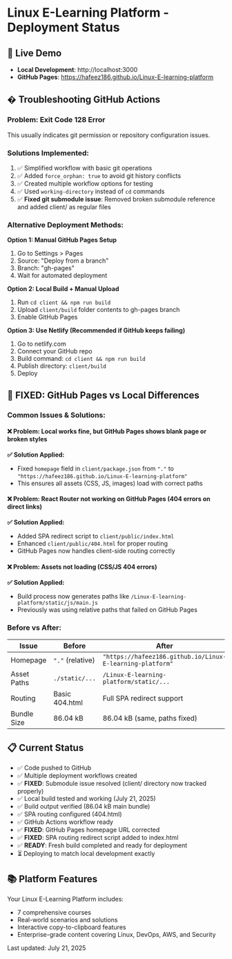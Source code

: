 # Linux E-Learning Platform - Deployment Status

## 🚀 Live Demo
- **Local Development**: http://localhost:3000
- **GitHub Pages**: https://hafeez186.github.io/Linux-E-learning-platform

## � Troubleshooting GitHub Actions

### Problem: Exit Code 128 Error
This usually indicates git permission or repository configuration issues.

### Solutions Implemented:
1. ✅ Simplified workflow with basic git operations
2. ✅ Added `force_orphan: true` to avoid git history conflicts
3. ✅ Created multiple workflow options for testing
4. ✅ Used `working-directory` instead of `cd` commands
5. ✅ **Fixed git submodule issue**: Removed broken submodule reference and added client/ as regular files

### Alternative Deployment Methods:

**Option 1: Manual GitHub Pages Setup**
1. Go to Settings > Pages
2. Source: "Deploy from a branch"
3. Branch: "gh-pages"
4. Wait for automated deployment

**Option 2: Local Build + Manual Upload**
1. Run `cd client && npm run build`
2. Upload `client/build` folder contents to gh-pages branch
3. Enable GitHub Pages

**Option 3: Use Netlify (Recommended if GitHub keeps failing)**
1. Go to netlify.com
2. Connect your GitHub repo
3. Build command: `cd client && npm run build`
4. Publish directory: `client/build`
5. Deploy

## 🔧 **FIXED: GitHub Pages vs Local Differences**

### **Common Issues & Solutions:**

#### ❌ **Problem**: Local works fine, but GitHub Pages shows blank page or broken styles
**✅ Solution Applied:**
- Fixed `homepage` field in `client/package.json` from `"."` to `"https://hafeez186.github.io/Linux-E-learning-platform"`
- This ensures all assets (CSS, JS, images) load with correct paths

#### ❌ **Problem**: React Router not working on GitHub Pages (404 errors on direct links)
**✅ Solution Applied:**
- Added SPA redirect script to `client/public/index.html`
- Enhanced `client/public/404.html` for proper routing
- GitHub Pages now handles client-side routing correctly

#### ❌ **Problem**: Assets not loading (CSS/JS 404 errors)
**✅ Solution Applied:**
- Build process now generates paths like `/Linux-E-learning-platform/static/js/main.js`
- Previously was using relative paths that failed on GitHub Pages

### **Before vs After:**

| Issue | Before | After |
|-------|--------|-------|
| Homepage | `"."` (relative) | `"https://hafeez186.github.io/Linux-E-learning-platform"` |
| Asset Paths | `./static/...` | `/Linux-E-learning-platform/static/...` |
| Routing | Basic 404.html | Full SPA redirect support |
| Bundle Size | 86.04 kB | 86.04 kB (same, paths fixed) |

## 📋 Current Status
- ✅ Code pushed to GitHub
- ✅ Multiple deployment workflows created
- ✅ **FIXED**: Submodule issue resolved (client/ directory now tracked properly)
- ✅ Local build tested and working (July 21, 2025)
- ✅ Build output verified (86.04 kB main bundle)
- ✅ SPA routing configured (404.html)
- ✅ GitHub Actions workflow ready
- ✅ **FIXED**: GitHub Pages homepage URL corrected
- ✅ **FIXED**: SPA routing redirect script added to index.html
- ✅ **READY**: Fresh build completed and ready for deployment
- ⏳ Deploying to match local development exactly

## 📚 Platform Features
Your Linux E-Learning Platform includes:
- 7 comprehensive courses
- Real-world scenarios and solutions  
- Interactive copy-to-clipboard features
- Enterprise-grade content covering Linux, DevOps, AWS, and Security

Last updated: July 21, 2025
